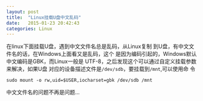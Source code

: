 ```yaml
---
layout: post
title:  "Linux挂载U盘中文乱码"
date:   2015-01-23 20:42:43
categories: Linux
---
```

在linux下面挂载U盘，遇到中文文件名总是乱码，从Linux复制
到U盘，有中文文件名的话，在Windows上面看又是乱码，这个
是因为编码引起的，Windows默认中文编码是GBK，而Linux一般是
UTF-8，之后发现这个可以通过自定义挂载参数来解决，如果U盘
对应的设备描述文件是`/dev/sdb`，要挂载到`/mnt`,可以使用命
令  

`sudo mount -o rw,uid=$USER,iocharset=gbk /dev/sdb /mnt`

中文文件名的问题不再是问题...
